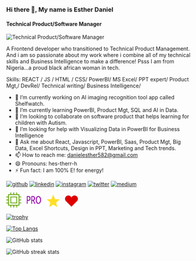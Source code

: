 ### Hi there 👋, My name is Esther Daniel
#### Technical Product/Software Manager
![Technical Product/Software Manager](https://media.licdn.com/dms/image/D4D16AQHGSOlY3B5FQg/profile-displaybackgroundimage-shrink_350_1400/0/1696602668878?e=1701907200&v=beta&t=MyVWKWz-_rl8x1_C21MDynZqGY_vEvQPFZZstjpkbj0)

A Frontend developer who transitioned to Technical Product Management. And i am so passionate about my work where i combine all of my technical skills and Business Intelligence to make a difference! Psss I am from Nigeria...a proud black african woman in tech.

Skills: REACT / JS / HTML / CSS/ PowerBI/ MS Excel/ PPT expert/ Product Mgt,/ DevRel/ Technical writing/ Business Intelligence/ 

- 🔭 I’m currently working on AI imaging recognition tool app called Shelfwatch. 
- 🌱 I’m currently learning PowerBI, Product Mgt, SQL and AI in Data. 
- 👯 I’m looking to collaborate on software product that helps learning for children with Autism. 
- 🤔 I’m looking for help with Visualizing Data in PowerBI for Business Intelligence 
- 💬 Ask me about React, Javascript, PowerBI, Saas, Product Mgt, Big Data, Excel Shortcuts, Design in PPT, Marketing and Tech trends. 
- 📫 How to reach me: danielesther582@gmail.com 
- 😄 Pronouns: hes-therr-h 
- ⚡ Fun fact: I am 100% E! for energy! 


[<img src='https://cdn.jsdelivr.net/npm/simple-icons@3.0.1/icons/github.svg' alt='github' height='40'>](https://github.com/hestherrh)  [<img src='https://cdn.jsdelivr.net/npm/simple-icons@3.0.1/icons/linkedin.svg' alt='linkedin' height='40'>](https://www.linkedin.com/in/estherdaniel/)  [<img src='https://cdn.jsdelivr.net/npm/simple-icons@3.0.1/icons/instagram.svg' alt='instagram' height='40'>](https://www.instagram.com/danielesther19/)  [<img src='https://cdn.jsdelivr.net/npm/simple-icons@3.0.1/icons/twitter.svg' alt='twitter' height='40'>](https://twitter.com/hestherrh_Dan)  [<img src='https://cdn.jsdelivr.net/npm/simple-icons@3.0.1/icons/medium.svg' alt='medium' height='40'>](https://medium.com/@danielesther582)  

<a href='https://docs.github.com/en/developers'><img src='https://raw.githubusercontent.com/acervenky/animated-github-badges/master/assets/devbadge.gif' width='40' height='40'></a> <a href='https://github.com/pricing'><img src='https://raw.githubusercontent.com/acervenky/animated-github-badges/master/assets/pro.gif' width='40' height='40'></a> <a href='https://stars.github.com/'><img src='https://raw.githubusercontent.com/acervenky/animated-github-badges/master/assets/starbadge.gif' width='35' height='35'></a> <a href='https://docs.github.com/en/github/supporting-the-open-source-community-with-github-sponsors'><img src='https://raw.githubusercontent.com/acervenky/animated-github-badges/master/assets/sponsorbadge.gif' width='35' height='35'></a> 

[![trophy](https://github-profile-trophy.vercel.app/?username=hestherrh)](https://github.com/ryo-ma/github-profile-trophy)

[![Top Langs](https://github-readme-stats.vercel.app/api/top-langs/?username=hestherrh)](https://github.com/anuraghazra/github-readme-stats)

![GitHub stats](https://github-readme-stats.vercel.app/api?username=hestherrh&show_icons=true)    

![GitHub streak stats](https://streak-stats.demolab.com/?user=hestherrh)  

